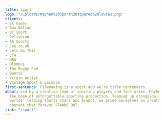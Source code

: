 ```yaml
---
title: sport
logo: "/uploads/Mayhem%20Sport%20squared%20lowres.png"
clients:
- 2K Games
- Box Nation
- BT Sport
- Deliveroo
- EA Sports
- Joe.co.uk
- Lets Do This
- LTA
- NBA
- Olympus
- The Rugby Pod
- Qantas
- Virgin Active
- Vintage Sport & Leisure
first-sentence: Filmmaking is a sport and we’re title contenders.
about: Led by a creative team of sporting players and fans alike, Mayhem Sport is
  the home of unforgettable sporting production. Teaming up alongside some of the
  worlds' leading sports stars and brands, we pride ourselves on creating and delivering
  content that forever STANDS OUT.
link: "/sport"
---
```


